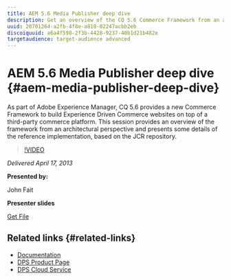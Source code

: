 ```yaml
---
title: AEM 5.6 Media Publisher deep dive
description: Get an overview of the CQ 5.6 Commerce Framework from an architectural perspective. Learn the details of the reference implementation, based on the JCR repository.
uuid: 20701264-a2fb-4f8e-a818-02247acbb2eb
discoiquuid: a6a4f598-2f3b-4428-9237-40b1d21b482e
targetaudience: target-audience advanced
---
```

# AEM 5.6 Media Publisher deep dive {#aem-media-publisher-deep-dive}

As part of Adobe Experience Manager, CQ 5.6 provides a new Commerce Framework to build Experience Driven Commerce websites on top of a third-party commerce platform. This session provides an overview of the framework from an architectural perspective and presents some details of the reference implementation, based on the JCR repository.

>[!VIDEO](https://video.tv.adobe.com/v/19574/?quality=9)

*Delivered April 17, 2013*

**Presented by:**

John Fait

**Presenter slides**

[Get File](assets/cq-gems-aem-media-publisher-04-17-2013-final.pdf)

## Related links {#related-links}

* [Documentation](https://docs.adobe.com/content/docs/en/cq/5-6-1/media-publisher.html)
* [DPS Product Page](http://www.adobe.com/ca/products/digital-publishing-suite-family.html)
* [DPS Cloud Service](https://digitalpublishing.acrobat.com/welcome.html)
